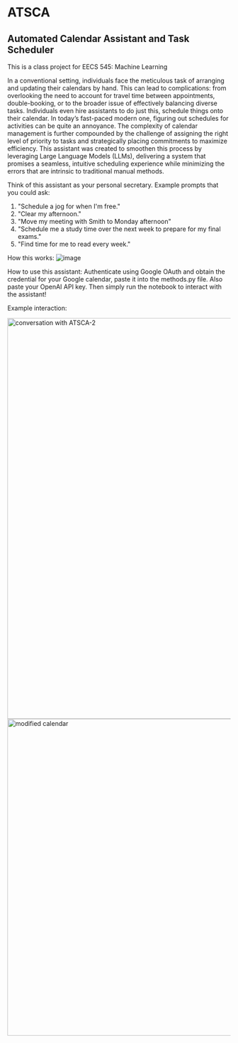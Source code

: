 # ATSCA
## Automated Calendar Assistant and Task Scheduler
This is a class project for EECS 545: Machine Learning

In a conventional setting, individuals face the meticulous task of arranging and updating
their calendars by hand. This can lead to complications: from overlooking the need to account
for travel time between appointments, double-booking, or to the broader issue of effectively
balancing diverse tasks. Individuals even hire assistants to do just this, schedule things onto
their calendar. In today’s fast-paced modern one, figuring out schedules for activities can be
quite an annoyance. The complexity of calendar management is further compounded by the
challenge of assigning the right level of priority to tasks and strategically placing commitments
to maximize efficiency. This assistant was created to smoothen this process by leveraging Large Language
Models (LLMs), delivering a system that promises a seamless, intuitive scheduling experience
while minimizing the errors that are intrinsic to traditional manual methods.

Think of this assistant as your personal secretary. Example prompts that you could ask:
1. "Schedule a jog for when I'm free."
2. "Clear my afternoon."
3. "Move my meeting with Smith to Monday afternoon"
4. "Schedule me a study time over the next week to prepare for my final exams."
5. "Find time for me to read every week."

How this works:
![image](https://github.com/user-attachments/assets/0582716d-2cef-4189-8153-38d1a9093cbe)

How to use this assistant:
Authenticate using Google OAuth and obtain the credential for your Google calendar, paste it into the methods.py file. Also paste your OpenAI API key. Then simply run the notebook to interact with the assistant!


Example interaction:

<img width="902" alt="conversation with ATSCA-2" src="https://github.com/user-attachments/assets/8c8d5e33-feaf-4632-9a70-f52c30021c8d">
<img width="713" alt="modified calendar " src="https://github.com/user-attachments/assets/6385fcb1-6978-4ea3-b8b7-807ae20f0118">






